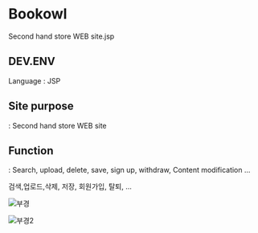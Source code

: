 # Bookowl
Second hand store WEB site.jsp


## DEV.ENV
Language : JSP



## Site purpose 
: Second hand store WEB site


## Function
: Search, upload, delete, save, sign up, withdraw, Content modification ...


검색,업로드,삭제, 저장, 회원가입, 탈퇴,  ...




![부경](https://user-images.githubusercontent.com/67878157/110106353-eef94700-7dec-11eb-9429-3e60d064926a.png)




![부경2](https://user-images.githubusercontent.com/67878157/110106360-f02a7400-7dec-11eb-8546-c0b90d381fa1.png)
